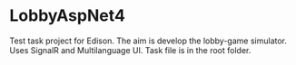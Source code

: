 # LobbyAspNet4

Test task project for Edison.
The aim is develop the lobby-game simulator.
Uses SignalR and Multilanguage UI.
Task file is in the root folder.
